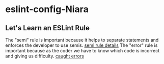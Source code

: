 # eslint-config-Niara

##  Let's Learn an ESLint Rule

The "semi" rule is important because it helps to separate statements and enforces the developer to use semis. [semi rule details](https://eslint.org/docs/latest/rules/semi#rule-details) The "error" rule is important because as the coder we have to know which code is incorrect and giving us difficulty. [caught errors](https://eslint.org/docs/latest/rules/no-unused-vars#caughterrors)